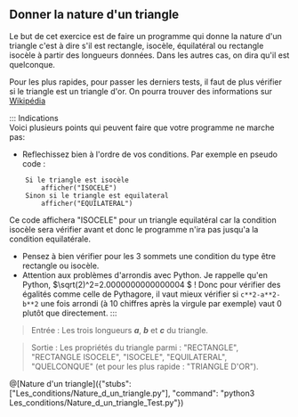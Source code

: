 ## Donner la nature d'un triangle

Le but de cet exercice est de faire un programme qui donne la nature d'un triangle c'est à dire s'il est rectangle, isocèle, équilatéral ou rectangle isocèle à partir des longueurs données. Dans les autres cas, on dira qu'il est quelconque.

Pour les plus rapides, pour passer les derniers tests, il faut de plus vérifier si le triangle est un triangle d'or. On pourra trouver des informations sur [Wikipédia](https://fr.wikipedia.org/wiki/Triangle_d%27or_(g%C3%A9om%C3%A9trie))

::: Indications  
Voici plusieurs points qui peuvent faire que votre programme ne marche pas:
+ Reflechissez bien à l'ordre de vos conditions. Par exemple en pseudo code :
```
    Si le triangle est isocèle
        afficher("ISOCELE")
    Sinon si le triangle est equilateral
        afficher("EQUILATERAL")
```
Ce code affichera "ISOCELE" pour un triangle equilatéral car la condition isocèle sera vérifier avant et donc le programme n'ira pas jusqu'a la condition equilatérale.
+ Pensez à bien vérifier pour les 3 sommets une condition du type être rectangle ou isocèle.
+ Attention aux problèmes d'arrondis avec Python. Je rappelle qu'en Python, $`\sqrt(2)^2=2.0000000000000004 `$ ! Donc pour vérifier des égalités comme celle de Pythagore, il vaut mieux vérifier si `c**2-a**2-b**2` une fois arrondi (à 10 chiffres après la virgule par exemple) vaut 0 plutôt que directement.
:::

> Entrée : Les trois longueurs ***a***, ***b*** et ***c*** du triangle.

> Sortie : Les propriétés du triangle parmi : "RECTANGLE", "RECTANGLE ISOCELE", "ISOCELE", "EQUILATERAL", "QUELCONQUE" (et pour les plus rapide : "TRIANGLE D'OR").

@[Nature d'un triangle]({"stubs": ["Les_conditions/Nature_d_un_triangle.py"], "command": "python3 Les_conditions/Nature_d_un_triangle_Test.py"})
